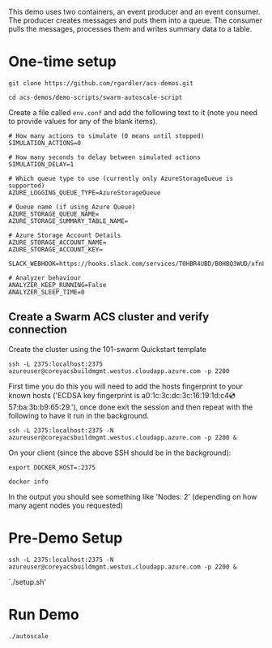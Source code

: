 This demo uses two containers, an event producer and an event
consumer. The producer creates messages and puts them into a
queue. The consumer pulls the messages, processes them and writes
summary data to a table.

# One-time setup

`git clone https://github.com/rgardler/acs-demos.git`

`cd acs-demos/demo-scripts/swarm-autoscale-script`

Create a file called `env.conf` and add the following text to it (note
you need to provide values for any of the blank items).

```
# How many actions to simulate (0 means until stopped)
SIMULATION_ACTIONS=0

# How many seconds to delay between simulated actions
SIMULATION_DELAY=1

# Which queue type to use (currently only AzureStorageQueue is supported)
AZURE_LOGGING_QUEUE_TYPE=AzureStorageQueue

# Queue name (if using Azure Queue)
AZURE_STORAGE_QUEUE_NAME=
AZURE_STORAGE_SUMMARY_TABLE_NAME=

# Azure Storage Account Details
AZURE_STORAGE_ACCOUNT_NAME=
AZURE_STORAGE_ACCOUNT_KEY=

SLACK_WEBHOOK=https://hooks.slack.com/services/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$    

# Analyzer behaviour
ANALYZER_KEEP_RUNNING=False
ANALYZER_SLEEP_TIME=0
```

## Create a Swarm ACS cluster and verify connection

Create the cluster using the 101-swarm Quickstart template

`ssh -L 2375:localhost:2375 azureuser@coreyacsbuildmgmt.westus.cloudapp.azure.com -p 2200`

First time you do this you will need to add the hosts fingerprint to
your known hosts ('ECDSA key fingerprint is
a0:1c:3c:dc:3c:16:19:1d:c4:cd:57:ba:3b:b9:65:29.'), once done exit the
session and then repeat with the following to have it run in the
background.

`ssh -L 2375:localhost:2375 -N azureuser@coreyacsbuildmgmt.westus.cloudapp.azure.com -p 2200 &`

On your client (since the above SSH should be in the background):

`export DOCKER_HOST=:2375`

`docker info`

In the output you should see something like 'Nodes: 2' (depending on how many agent nodes you requested) 
# Pre-Demo Setup

`ssh -L 2375:localhost:2375 -N azureuser@coreyacsbuildmgmt.westus.cloudapp.azure.com -p 2200 &`

`./setup.sh'

# Run Demo

`./autoscale`


